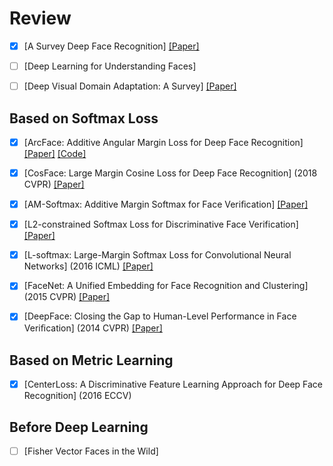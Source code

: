 # Review

+[x] [A Survey Deep Face Recognition] [[Paper]](https://arxiv.org/abs/1804.06655)

+[ ] [Deep Learning for Understanding Faces]

+ [ ] [Deep Visual Domain Adaptation: A Survey] [[Paper]](https://arxiv.org/abs/1802.03601)

## Based on Softmax Loss

+ [x] [ArcFace: Additive Angular Margin Loss for Deep Face Recognition] [[Paper]](https://arxiv.org/abs/1801.07698) [[Code]](https://github.com/deepinsight/insightface)  

+ [x] [CosFace: Large Margin Cosine Loss for Deep Face Recognition] (2018 CVPR) [[Paper]](https://arxiv.org/abs/1801.09414)

+ [x] [AM-Softmax: Additive Margin Softmax for Face Veriﬁcation] [[Paper]](https://arxiv.org/abs/1801.05599)

+ [x] [L2-constrained Softmax Loss for Discriminative Face Verification] [[Paper]](https://arxiv.org/abs/1703.09507)

+ [x] [L-softmax: Large-Margin Softmax Loss for Convolutional Neural Networks] (2016 ICML) [[Paper]](https://arxiv.org/abs/1612.02295)

+ [x] [FaceNet: A Unified Embedding for Face Recognition and Clustering] (2015 CVPR) [[Paper]](https://arxiv.org/abs/1503.03832)

+ [x] [DeepFace: Closing the Gap to Human-Level Performance in Face Veriﬁcation] (2014 CVPR) [[Paper]](https://www.cv-foundation.org/openaccess/content_cvpr_2014/papers/Taigman_DeepFace_Closing_the_2014_CVPR_paper.pdf?spm=5176.100239.blogcont55892.18.pm8zm1&file=Taigman_DeepFace_Closing_the_2014_CVPR_paper.pdf)


## Based on Metric Learning

+ [x] [CenterLoss: A Discriminative Feature Learning Approach for Deep Face Recognition] (2016 ECCV) 


## Before Deep Learning

+ [ ] [Fisher Vector Faces in the Wild] 

